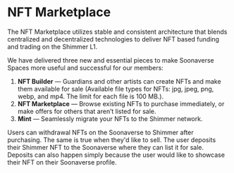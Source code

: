 # NFT Marketplace

The NFT Marketplace utilizes stable and consistent architecture that blends centralized and decentralized technologies to deliver NFT based funding and trading on the Shimmer L1.

We have delivered three new and essential pieces to make Soonaverse Spaces more useful and successful for our members:

1. **NFT Builder** — Guardians and other artists can create NFTs and make them available for sale (Available file types for NFTs: jpg, jpeg, png, webp, and mp4. The limit for each file is 100 MB.).
2. **NFT Marketplace** — Browse existing NFTs to purchase immediately, or make offers for others that aren’t listed for sale.
3. **Mint** — Seamlessly migrate your NFTs to the Shimmer network.

Users can withdrawal NFTs on the Soonaverse to Shimmer after purchasing. The same is true when they'd like to sell. The user deposits their Shimmer NFT to the Soonaverse where they can list it for sale. Deposits can also happen simply because the user would like to showcase their NFT on their Soonaverse profile.
